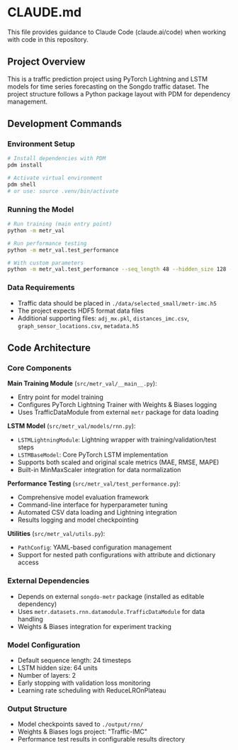 # CLAUDE.md

This file provides guidance to Claude Code (claude.ai/code) when working with code in this repository.

## Project Overview

This is a traffic prediction project using PyTorch Lightning and LSTM models for time series forecasting on the Songdo traffic dataset. The project structure follows a Python package layout with PDM for dependency management.

## Development Commands

### Environment Setup
```bash
# Install dependencies with PDM
pdm install

# Activate virtual environment  
pdm shell
# or use: source .venv/bin/activate
```

### Running the Model
```bash
# Run training (main entry point)
python -m metr_val

# Run performance testing
python -m metr_val.test_performance

# With custom parameters
python -m metr_val.test_performance --seq_length 48 --hidden_size 128 --max_epochs 50
```

### Data Requirements
- Traffic data should be placed in `./data/selected_small/metr-imc.h5`
- The project expects HDF5 format data files
- Additional supporting files: `adj_mx.pkl`, `distances_imc.csv`, `graph_sensor_locations.csv`, `metadata.h5`

## Code Architecture

### Core Components

**Main Training Module** (`src/metr_val/__main__.py`):
- Entry point for model training
- Configures PyTorch Lightning Trainer with Weights & Biases logging
- Uses TrafficDataModule from external `metr` package for data loading

**LSTM Model** (`src/metr_val/models/rnn.py`):
- `LSTMLightningModule`: Lightning wrapper with training/validation/test steps
- `LSTMBaseModel`: Core PyTorch LSTM implementation
- Supports both scaled and original scale metrics (MAE, RMSE, MAPE)
- Built-in MinMaxScaler integration for data normalization

**Performance Testing** (`src/metr_val/test_performance.py`):
- Comprehensive model evaluation framework
- Command-line interface for hyperparameter tuning
- Automated CSV data loading and Lightning integration
- Results logging and model checkpointing

**Utilities** (`src/metr_val/utils.py`):
- `PathConfig`: YAML-based configuration management
- Support for nested path configurations with attribute and dictionary access

### External Dependencies
- Depends on external `songdo-metr` package (installed as editable dependency)
- Uses `metr.datasets.rnn.datamodule.TrafficDataModule` for data handling
- Weights & Biases integration for experiment tracking

### Model Configuration
- Default sequence length: 24 timesteps
- LSTM hidden size: 64 units
- Number of layers: 2
- Early stopping with validation loss monitoring
- Learning rate scheduling with ReduceLROnPlateau

### Output Structure
- Model checkpoints saved to `./output/rnn/`
- Weights & Biases logs project: "Traffic-IMC"
- Performance test results in configurable results directory
